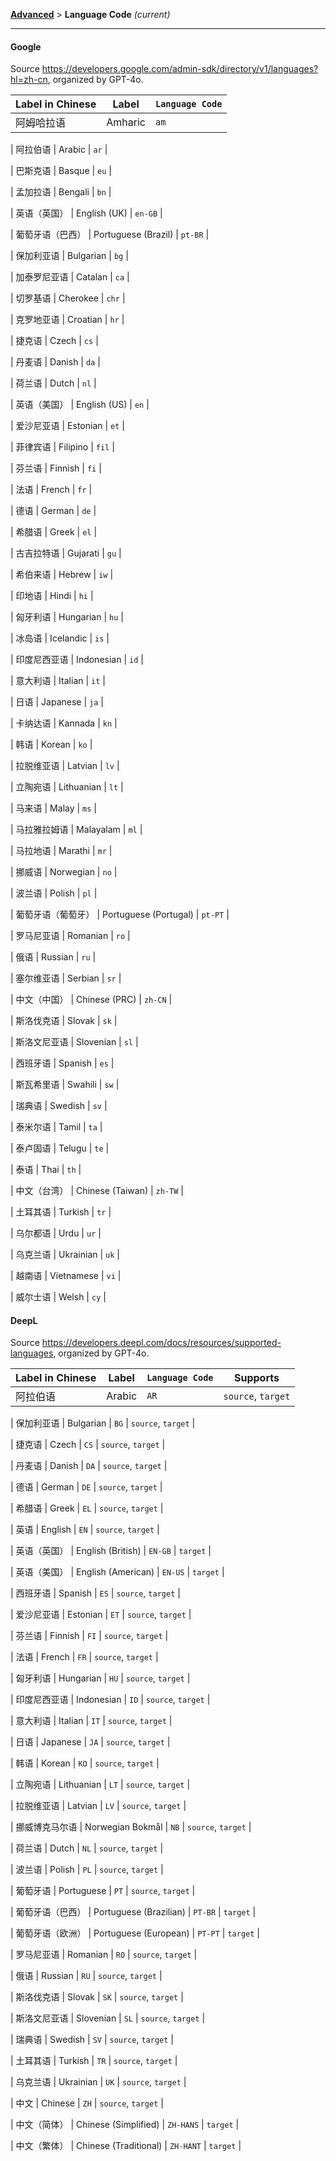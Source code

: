 <!-- CHUNK ID: chunk_0D65A508  CHUNK TYPE: paragraph START_LINE:1 -->
[**Advanced**](./introduction.md) > **Language Code** _(current)_

<!-- CHUNK ID: h_rule_611bb127  CHUNK TYPE: h_rule START_LINE:3 -->
---

<!-- CHUNK ID: chunk_00D95362  CHUNK TYPE: header START_LINE:5 -->
#### Google

<!-- CHUNK ID: chunk_C036D2E5  CHUNK TYPE: paragraph START_LINE:7 -->
Source <https://developers.google.com/admin-sdk/directory/v1/languages?hl=zh-cn>, organized by GPT-4o.

<!-- CHUNK ID: chunk_89056507  CHUNK TYPE: longtable_head START_LINE:9 -->
| Label in Chinese | Label | `Language Code` |
| --- | --- | --- |
| 阿姆哈拉语 | Amharic | `am` |
<!-- CHUNK ID: chunk_434D3480  CHUNK TYPE: longtable_content START_LINE:12 -->
| 阿拉伯语 | Arabic | `ar` |
<!-- CHUNK ID: chunk_4E045D6E  CHUNK TYPE: longtable_content START_LINE:13 -->
| 巴斯克语 | Basque | `eu` |
<!-- CHUNK ID: chunk_8BDA075A  CHUNK TYPE: longtable_content START_LINE:14 -->
| 孟加拉语 | Bengali | `bn` |
<!-- CHUNK ID: chunk_2B8A2E4A  CHUNK TYPE: longtable_content START_LINE:15 -->
| 英语（英国） | English (UK) | `en-GB` |
<!-- CHUNK ID: chunk_10CEEC80  CHUNK TYPE: longtable_content START_LINE:16 -->
| 葡萄牙语（巴西） | Portuguese (Brazil) | `pt-BR` |
<!-- CHUNK ID: chunk_40F26E94  CHUNK TYPE: longtable_content START_LINE:17 -->
| 保加利亚语 | Bulgarian | `bg` |
<!-- CHUNK ID: chunk_BAC1D2DD  CHUNK TYPE: longtable_content START_LINE:18 -->
| 加泰罗尼亚语 | Catalan | `ca` |
<!-- CHUNK ID: chunk_D8283F5F  CHUNK TYPE: longtable_content START_LINE:19 -->
| 切罗基语 | Cherokee | `chr` |
<!-- CHUNK ID: chunk_6C504077  CHUNK TYPE: longtable_content START_LINE:20 -->
| 克罗地亚语 | Croatian | `hr` |
<!-- CHUNK ID: chunk_EF7519DD  CHUNK TYPE: longtable_content START_LINE:21 -->
| 捷克语 | Czech | `cs` |
<!-- CHUNK ID: chunk_52641096  CHUNK TYPE: longtable_content START_LINE:22 -->
| 丹麦语 | Danish | `da` |
<!-- CHUNK ID: chunk_22A8086F  CHUNK TYPE: longtable_content START_LINE:23 -->
| 荷兰语 | Dutch | `nl` |
<!-- CHUNK ID: chunk_534B2AA9  CHUNK TYPE: longtable_content START_LINE:24 -->
| 英语（美国） | English (US) | `en` |
<!-- CHUNK ID: chunk_5B49CFFF  CHUNK TYPE: longtable_content START_LINE:25 -->
| 爱沙尼亚语 | Estonian | `et` |
<!-- CHUNK ID: chunk_F3BE0662  CHUNK TYPE: longtable_content START_LINE:26 -->
| 菲律宾语 | Filipino | `fil` |
<!-- CHUNK ID: chunk_AB091AA3  CHUNK TYPE: longtable_content START_LINE:27 -->
| 芬兰语 | Finnish | `fi` |
<!-- CHUNK ID: chunk_E9126CEE  CHUNK TYPE: longtable_content START_LINE:28 -->
| 法语 | French | `fr` |
<!-- CHUNK ID: chunk_6A475C12  CHUNK TYPE: longtable_content START_LINE:29 -->
| 德语 | German | `de` |
<!-- CHUNK ID: chunk_63D84713  CHUNK TYPE: longtable_content START_LINE:30 -->
| 希腊语 | Greek | `el` |
<!-- CHUNK ID: chunk_A6DD638F  CHUNK TYPE: longtable_content START_LINE:31 -->
| 古吉拉特语 | Gujarati | `gu` |
<!-- CHUNK ID: chunk_B85F863E  CHUNK TYPE: longtable_content START_LINE:32 -->
| 希伯来语 | Hebrew | `iw` |
<!-- CHUNK ID: chunk_108CDAD2  CHUNK TYPE: longtable_content START_LINE:33 -->
| 印地语 | Hindi | `hi` |
<!-- CHUNK ID: chunk_371C85CF  CHUNK TYPE: longtable_content START_LINE:34 -->
| 匈牙利语 | Hungarian | `hu` |
<!-- CHUNK ID: chunk_DFA87215  CHUNK TYPE: longtable_content START_LINE:35 -->
| 冰岛语 | Icelandic | `is` |
<!-- CHUNK ID: chunk_77057FC2  CHUNK TYPE: longtable_content START_LINE:36 -->
| 印度尼西亚语 | Indonesian | `id` |
<!-- CHUNK ID: chunk_FF3C4126  CHUNK TYPE: longtable_content START_LINE:37 -->
| 意大利语 | Italian | `it` |
<!-- CHUNK ID: chunk_652E29EB  CHUNK TYPE: longtable_content START_LINE:38 -->
| 日语 | Japanese | `ja` |
<!-- CHUNK ID: chunk_93927FAF  CHUNK TYPE: longtable_content START_LINE:39 -->
| 卡纳达语 | Kannada | `kn` |
<!-- CHUNK ID: chunk_56BC5C4A  CHUNK TYPE: longtable_content START_LINE:40 -->
| 韩语 | Korean | `ko` |
<!-- CHUNK ID: chunk_F96E1E17  CHUNK TYPE: longtable_content START_LINE:41 -->
| 拉脱维亚语 | Latvian | `lv` |
<!-- CHUNK ID: chunk_55EC6BB8  CHUNK TYPE: longtable_content START_LINE:42 -->
| 立陶宛语 | Lithuanian | `lt` |
<!-- CHUNK ID: chunk_D4EE46C1  CHUNK TYPE: longtable_content START_LINE:43 -->
| 马来语 | Malay | `ms` |
<!-- CHUNK ID: chunk_81884171  CHUNK TYPE: longtable_content START_LINE:44 -->
| 马拉雅拉姆语 | Malayalam | `ml` |
<!-- CHUNK ID: chunk_2560880A  CHUNK TYPE: longtable_content START_LINE:45 -->
| 马拉地语 | Marathi | `mr` |
<!-- CHUNK ID: chunk_FA300B7A  CHUNK TYPE: longtable_content START_LINE:46 -->
| 挪威语 | Norwegian | `no` |
<!-- CHUNK ID: chunk_7EBAF4DE  CHUNK TYPE: longtable_content START_LINE:47 -->
| 波兰语 | Polish | `pl` |
<!-- CHUNK ID: chunk_07BEC358  CHUNK TYPE: longtable_content START_LINE:48 -->
| 葡萄牙语（葡萄牙） | Portuguese (Portugal) | `pt-PT` |
<!-- CHUNK ID: chunk_0A7A2233  CHUNK TYPE: longtable_content START_LINE:49 -->
| 罗马尼亚语 | Romanian | `ro` |
<!-- CHUNK ID: chunk_AD2D309D  CHUNK TYPE: longtable_content START_LINE:50 -->
| 俄语 | Russian | `ru` |
<!-- CHUNK ID: chunk_9BA57E97  CHUNK TYPE: longtable_content START_LINE:51 -->
| 塞尔维亚语 | Serbian | `sr` |
<!-- CHUNK ID: chunk_9240CC91  CHUNK TYPE: longtable_content START_LINE:52 -->
| 中文（中国） | Chinese (PRC) | `zh-CN` |
<!-- CHUNK ID: chunk_A2F7B475  CHUNK TYPE: longtable_content START_LINE:53 -->
| 斯洛伐克语 | Slovak | `sk` |
<!-- CHUNK ID: chunk_4188ADDD  CHUNK TYPE: longtable_content START_LINE:54 -->
| 斯洛文尼亚语 | Slovenian | `sl` |
<!-- CHUNK ID: chunk_E4F70BC1  CHUNK TYPE: longtable_content START_LINE:55 -->
| 西班牙语 | Spanish | `es` |
<!-- CHUNK ID: chunk_08CB79D0  CHUNK TYPE: longtable_content START_LINE:56 -->
| 斯瓦希里语 | Swahili | `sw` |
<!-- CHUNK ID: chunk_5DCBD4C6  CHUNK TYPE: longtable_content START_LINE:57 -->
| 瑞典语 | Swedish | `sv` |
<!-- CHUNK ID: chunk_A604BFF4  CHUNK TYPE: longtable_content START_LINE:58 -->
| 泰米尔语 | Tamil | `ta` |
<!-- CHUNK ID: chunk_7E308345  CHUNK TYPE: longtable_content START_LINE:59 -->
| 泰卢固语 | Telugu | `te` |
<!-- CHUNK ID: chunk_B766F3D4  CHUNK TYPE: longtable_content START_LINE:60 -->
| 泰语 | Thai | `th` |
<!-- CHUNK ID: chunk_C1B06A67  CHUNK TYPE: longtable_content START_LINE:61 -->
| 中文（台湾） | Chinese (Taiwan) | `zh-TW` |
<!-- CHUNK ID: chunk_4F10E5FB  CHUNK TYPE: longtable_content START_LINE:62 -->
| 土耳其语 | Turkish | `tr` |
<!-- CHUNK ID: chunk_1B069A9E  CHUNK TYPE: longtable_content START_LINE:63 -->
| 乌尔都语 | Urdu | `ur` |
<!-- CHUNK ID: chunk_906AD05C  CHUNK TYPE: longtable_content START_LINE:64 -->
| 乌克兰语 | Ukrainian | `uk` |
<!-- CHUNK ID: chunk_275139A2  CHUNK TYPE: longtable_content START_LINE:65 -->
| 越南语 | Vietnamese | `vi` |
<!-- CHUNK ID: chunk_CADB0DBE  CHUNK TYPE: longtable_content START_LINE:66 -->
| 威尔士语 | Welsh | `cy` |


<!-- CHUNK ID: chunk_CD5EA97F  CHUNK TYPE: header START_LINE:69 -->
#### DeepL
<!-- CHUNK ID: chunk_CD419A2D  CHUNK TYPE: paragraph START_LINE:70 -->
Source <https://developers.deepl.com/docs/resources/supported-languages>, organized by GPT-4o.

<!-- CHUNK ID: chunk_73C925CB  CHUNK TYPE: longtable_head START_LINE:72 -->
| Label in Chinese | Label | `Language Code`| Supports |
| --- | --- | --- | --- |
| 阿拉伯语 | Arabic | `AR` | `source`, `target` |
<!-- CHUNK ID: chunk_449EF659  CHUNK TYPE: longtable_content START_LINE:75 -->
| 保加利亚语 | Bulgarian | `BG` | `source`, `target` |
<!-- CHUNK ID: chunk_F1AC6529  CHUNK TYPE: longtable_content START_LINE:76 -->
| 捷克语 | Czech | `CS` | `source`, `target` |
<!-- CHUNK ID: chunk_499838A9  CHUNK TYPE: longtable_content START_LINE:77 -->
| 丹麦语 | Danish | `DA` | `source`, `target` |
<!-- CHUNK ID: chunk_6E7A86D5  CHUNK TYPE: longtable_content START_LINE:78 -->
| 德语 | German | `DE` | `source`, `target` |
<!-- CHUNK ID: chunk_11DB586F  CHUNK TYPE: longtable_content START_LINE:79 -->
| 希腊语 | Greek | `EL` | `source`, `target` |
<!-- CHUNK ID: chunk_B38960C2  CHUNK TYPE: longtable_content START_LINE:80 -->
| 英语 | English | `EN` | `source`, `target` |
<!-- CHUNK ID: chunk_04ACBE3E  CHUNK TYPE: longtable_content START_LINE:81 -->
| 英语（英国） | English (British) | `EN-GB` | `target` |
<!-- CHUNK ID: chunk_16A4376D  CHUNK TYPE: longtable_content START_LINE:82 -->
| 英语（美国） | English (American) | `EN-US` | `target` |
<!-- CHUNK ID: chunk_B4390A6E  CHUNK TYPE: longtable_content START_LINE:83 -->
| 西班牙语 | Spanish | `ES` | `source`, `target` |
<!-- CHUNK ID: chunk_BB651F90  CHUNK TYPE: longtable_content START_LINE:84 -->
| 爱沙尼亚语 | Estonian | `ET` | `source`, `target` |
<!-- CHUNK ID: chunk_8C2548A1  CHUNK TYPE: longtable_content START_LINE:85 -->
| 芬兰语 | Finnish | `FI` | `source`, `target` |
<!-- CHUNK ID: chunk_9D18F62B  CHUNK TYPE: longtable_content START_LINE:86 -->
| 法语 | French | `FR` | `source`, `target` |
<!-- CHUNK ID: chunk_9E56C34E  CHUNK TYPE: longtable_content START_LINE:87 -->
| 匈牙利语 | Hungarian | `HU` | `source`, `target` |
<!-- CHUNK ID: chunk_B22D2080  CHUNK TYPE: longtable_content START_LINE:88 -->
| 印度尼西亚语 | Indonesian | `ID` | `source`, `target` |
<!-- CHUNK ID: chunk_4033F9B6  CHUNK TYPE: longtable_content START_LINE:89 -->
| 意大利语 | Italian | `IT` | `source`, `target` |
<!-- CHUNK ID: chunk_69D4C3F5  CHUNK TYPE: longtable_content START_LINE:90 -->
| 日语 | Japanese | `JA` | `source`, `target` |
<!-- CHUNK ID: chunk_D3B9AFD6  CHUNK TYPE: longtable_content START_LINE:91 -->
| 韩语 | Korean | `KO` | `source`, `target` |
<!-- CHUNK ID: chunk_82B11E30  CHUNK TYPE: longtable_content START_LINE:92 -->
| 立陶宛语 | Lithuanian | `LT` | `source`, `target` |
<!-- CHUNK ID: chunk_8EE65B58  CHUNK TYPE: longtable_content START_LINE:93 -->
| 拉脱维亚语 | Latvian | `LV` | `source`, `target` |
<!-- CHUNK ID: chunk_BE638C29  CHUNK TYPE: longtable_content START_LINE:94 -->
| 挪威博克马尔语 | Norwegian Bokmål | `NB` | `source`, `target` |
<!-- CHUNK ID: chunk_6A6B98E7  CHUNK TYPE: longtable_content START_LINE:95 -->
| 荷兰语 | Dutch | `NL` | `source`, `target` |
<!-- CHUNK ID: chunk_830AFF98  CHUNK TYPE: longtable_content START_LINE:96 -->
| 波兰语 | Polish | `PL` | `source`, `target` |
<!-- CHUNK ID: chunk_49AAA50E  CHUNK TYPE: longtable_content START_LINE:97 -->
| 葡萄牙语 | Portuguese | `PT` | `source`, `target` |
<!-- CHUNK ID: chunk_FF12E792  CHUNK TYPE: longtable_content START_LINE:98 -->
| 葡萄牙语（巴西） | Portuguese (Brazilian) | `PT-BR` | `target` |
<!-- CHUNK ID: chunk_7E188EC0  CHUNK TYPE: longtable_content START_LINE:99 -->
| 葡萄牙语（欧洲） | Portuguese (European) | `PT-PT` | `target` |
<!-- CHUNK ID: chunk_557425BD  CHUNK TYPE: longtable_content START_LINE:100 -->
| 罗马尼亚语 | Romanian | `RO` | `source`, `target` |
<!-- CHUNK ID: chunk_0FBF4463  CHUNK TYPE: longtable_content START_LINE:101 -->
| 俄语 | Russian | `RU` | `source`, `target` |
<!-- CHUNK ID: chunk_11FAA384  CHUNK TYPE: longtable_content START_LINE:102 -->
| 斯洛伐克语 | Slovak | `SK` | `source`, `target` |
<!-- CHUNK ID: chunk_117E9013  CHUNK TYPE: longtable_content START_LINE:103 -->
| 斯洛文尼亚语 | Slovenian | `SL` | `source`, `target` |
<!-- CHUNK ID: chunk_EF0CF035  CHUNK TYPE: longtable_content START_LINE:104 -->
| 瑞典语 | Swedish | `SV` | `source`, `target` |
<!-- CHUNK ID: chunk_41772AFF  CHUNK TYPE: longtable_content START_LINE:105 -->
| 土耳其语 | Turkish | `TR` | `source`, `target` |
<!-- CHUNK ID: chunk_95BAEB3E  CHUNK TYPE: longtable_content START_LINE:106 -->
| 乌克兰语 | Ukrainian | `UK` | `source`, `target` |
<!-- CHUNK ID: chunk_DED8F856  CHUNK TYPE: longtable_content START_LINE:107 -->
| 中文 | Chinese | `ZH` | `source`, `target` |
<!-- CHUNK ID: chunk_8EC779FC  CHUNK TYPE: longtable_content START_LINE:108 -->
| 中文（简体） | Chinese (Simplified) | `ZH-HANS` | `target` |
<!-- CHUNK ID: chunk_357772FB  CHUNK TYPE: longtable_content START_LINE:109 -->
| 中文（繁体） | Chinese (Traditional) | `ZH-HANT` | `target` |
